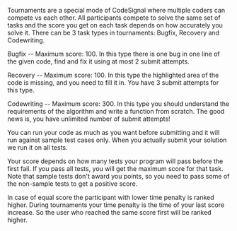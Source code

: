 Tournaments are a special mode of CodeSignal where multiple coders can compete vs each other. All participants compete to solve the same set of tasks and the score you get on each task depends on how accurately you solve it. There can be 3 task types in tournaments: Bugfix, Recovery and Codewriting.

Bugfix -- Maximum score: 100. In this type there is one bug in one line of the given code, find and fix it using at most 2 submit attempts.

Recovery -- Maximum score: 100. In this type the highlighted area of the code is missing, and you need to fill it in. You have 3 submit attempts for this type.

Codewriting -- Maximum score: 300. In this type you should understand the requirements of the algorithm and write a function from scratch. The good news is, you have unlimited number of submit attempts!

You can run your code as much as you want before submitting and it will run against sample test cases only. When you actually submit your solution we run it on all tests.

Your score depends on how many tests your program will pass before the first fail. If you pass all tests, you will get the maximum score for that task. Note that sample tests don't award you points, so you need to pass some of the non-sample tests to get a positive score.

In case of equal score the participant with lower time penalty is ranked higher. During tournaments your time penalty is the time of your last score increase. So the user who reached the same score first will be ranked higher.